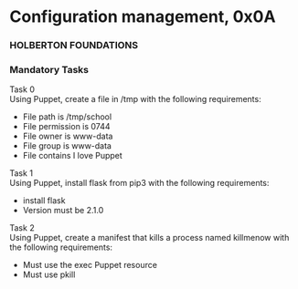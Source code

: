 # Configuration management, 0x0A
### HOLBERTON FOUNDATIONS

### Mandatory Tasks
Task 0  
Using Puppet, create a file in /tmp with the following requirements:
- File path is /tmp/school  
- File permission is 0744  
- File owner is www-data  
- File group is www-data  
- File contains I love Puppet  

Task 1  
Using Puppet, install flask from pip3 with the following requirements:  
- install flask  
- Version must be 2.1.0  

Task 2  
Using Puppet, create a manifest that kills a process named killmenow with the following requirements:
- Must use the exec Puppet resource
- Must use pkill
